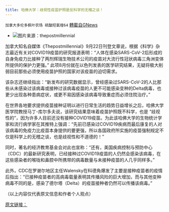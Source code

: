 ```yaml
---
title: 哈佛大学：歧视性疫苗护照是反科学的无稽之谈！
---
```

`加拿大多伦多枫叶农场 硫酸羟氯喹64` [轉載自GNews](https://gnews.org/zh-hans/1548842/)

- ![](https://assets.gnews.org/wp-content/uploads/2021/09/passport-edited.png)图片来源：thepostmillennial


加拿大知名自媒体《Thepostmillennial》9月22日刊登文章说，根据《科学》杂志最近有关对COVID19疫苗的研究报道表明：“人体在感染SARS-CoV-2后形成的自身免疫力比接种了两剂辉瑞生物技术公司的疫苗对大流行性冠状病毒三角洲变体所提供的保护力更强。” 此项8月份就在以色列发表的医学研究结果，无疑将极大削弱目前那些必须使用疫苗护照的国家对该疫苗的迫切需求。

该杂志还继续指出：“新发布的研究数据显示，曾经感染过SARS-CoV-2的人比那些从未感染过该病毒或接种过该病毒疫苗的人更不可能感染变种的Delta病毒，也更少出现各种患病症状，或更不易因感染该病毒导致重症而必须住院治疗。”

在世界各地要求提供疫苗接种证明以进行日常生活的趋势日益增长之后，哈佛大学医学院教授马丁-库尔多夫说，该研究结果意味着疫苗护照既不科学，也是 “歧视性的”，因为许多人目前还没有接种COVID19疫苗。为此该哈佛大学的生物统计学家和流行病学家在其推特上强调：“先前已感染过COVID19疾病而最后康复的人对该病毒的免疫力比疫苗本身提供的要更强，所以各国政府所实施的疫苗强制规定不仅是科学上的无稽之谈，也是歧视性和不道德的！”

同时，著名的经济教育基金会对此也宣称：“还有，美国疾病控制与预防中心（CDC）的最新研究表明，已经接种过COVID19疫苗的人仍然会感染该病毒，在这些感染者的喉咙和鼻腔中所携带的病毒数量与未接种疫苗的人几乎同样多。”

此外，CDC在罗谢尔地区主任Walensky在科德角爆发了主要是接种疫苗者的疫情后指出：“已接种疫苗者的高病毒载量表明其传播风险的巨大增加，而与其他变种病毒不同的是，感染了德尔塔（Delta）的疫苗接种者仍然可以传播该病毒。”

（以上内容仅代表原文信息和作者个人观点）

[原文链接：](https://thepostmillennial.com/israeli-medical-study-vaccine-passports)
